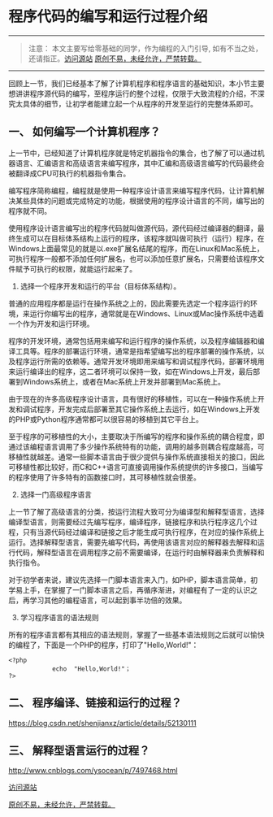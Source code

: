 # 程序代码的编写和运行过程介绍 #

----------

> 注意： 本文主要写给零基础的同学，作为编程的入门引导, 如有不当之处，还请指正。[访问源站](http://www.araryun.com "访问源站")
>   [原创不易，未经允许，严禁转载。](http://www.araryun.com "原创不易，未经允许，严禁转载。")

----------

回顾上一节，我们已经基本了解了计算机程序和程序语言的基础知识，本小节主要想讲讲程序源代码的编写，至程序运行的整个过程，仅限于大致流程的介绍，不深究太具体的细节，让初学者能建立起一个从程序的开发至运行的完整体系即可。


## 一、 如何编写一个计算机程序？ ##

上一节中，已经知道了计算机程序就是特定机器指令的集合，也了解了可以通过机器语言、汇编语言和高级语言来编写程序，其中汇编和高级语言编写的代码最终会被翻译成CPU可执行的机器指令集合。

编写程序简称编程，编程就是使用一种程序设计语言来编写程序代码，让计算机解决某些具体的问题或完成特定的功能，根据使用的程序设计语言的不同，编写出的程序就不同。

使用程序设计语言编写出的程序代码就叫做源代码，源代码经过编译器的翻译，最终生成可以在目标体系结构上运行的程序，该程序就叫做可执行（运行）程序，在Windows上面最常见的就是以.exe扩展名结尾的程序，而在Linux和Mac系统上，可执行程序一般都不添加任何扩展名，也可以添加任意扩展名，只需要给该程序文件赋予可执行的权限，就能运行起来了。

1. 选择一个程序开发和运行的平台（目标体系结构）。

普通的应用程序都是运行在操作系统之上的，因此需要先选定一个程序运行的环境，来运行你编写出的程序，通常就是在Windows、Linux或Mac操作系统中选着一个作为开发和运行环境。

程序的开发环境，通常包括用来编写和运行程序的操作系统，以及程序编辑器和编译工具等。程序的部署运行环境，通常是指希望编写出的程序部署的操作系统，以及程序运行所需的依赖等。通常开发环境即用来编写和调试程序代码，部署环境用来运行编译出的程序，这二者环境可以保持一致，如在Windows上开发，最后部署到Windows系统上，或者在Mac系统上开发并部署到Mac系统上。

由于现在的许多高级程序设计语言，具有很好的移植性，可以在一种操作系统上开发和调试程序，开发完成后部署至其它操作系统上去运行，如在Windows上开发的PHP或Python程序通常都可以很容易的移植到其它平台上。

至于程序的可移植性的大小，主要取决于所编写的程序和操作系统的耦合程度，即通过该编程语言调用了多少操作系统特有的功能，调用的越多则耦合程度越高，可移植性就越差。通常一些脚本语言由于很少提供与操作系统直接相关的接口，因此可移植性都比较好，而C和C++语言可直接调用操作系统提供的许多接口，当编写的程序使用了许多特有的函数接口时，其可移植性就会很差。

2. 选择一门高级程序语言

上一节了解了高级语言的分类，按运行流程大致可分为编译型和解释型语言，选择编译型语言，则需要经过先编写程序，编译程序，链接程序和执行程序这几个过程，只有当源代码经过编译和链接之后才能生成可执行程序，在对应的操作系统上运行。选择解释型语言，需要先编写代码，再使用该语言对应的解释器去解释和运行代码，解释型语言在调用程序之前不需要编译，在运行时由解释器来负责解释和执行指令。

对于初学者来说，建议先选择一门脚本语言来入门，如PHP，脚本语言简单，初学易上手，在掌握了一门脚本语言之后，再循序渐进，对编程有了一定的认识之后，再学习其他的编程语言，可以起到事半功倍的效果。

3. 学习程序语言的语法规则

所有的程序语言都有其相应的语法规则，掌握了一些基本语法规则之后就可以愉快的编程了，下面是一个PHP的程序，打印了"Hello,World!"：

	<?php
				echo  "Hello,World!"；
	?>


## 二、 程序编译、链接和运行的过程？ ##


https://blog.csdn.net/shenjianxz/article/details/52130111





## 三、 解释型语言运行的过程？ ##




http://www.cnblogs.com/ysocean/p/7497468.html





[访问源站](http://www.araryun.com "访问源站")  

[原创不易，未经允许，严禁转载。](http://www.araryun.com "原创不易，未经允许，严禁转载。")